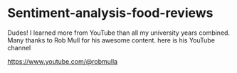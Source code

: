 # Sentiment-analysis-food-reviews

Dudes! I learned more from YouTube than all my university years combined. 
Many thanks to Rob Mull for his awesome content. here is his YouTube channel

https://www.youtube.com/@robmulla
